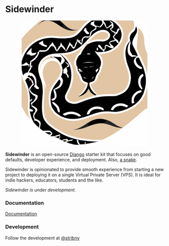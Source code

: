 # Sidewinder

<p align="center"><img src='docs/sidewinder.png'/></p>

**Sidewinder** is an open-source [Django](https://www.djangoproject.com/) starter kit that focuses on good defaults, developer experience, and deployment. Also, [a snake](https://en.wikipedia.org/wiki/Crotalus_cerastes).

Sidewinder is opinionated to provide smooth experience from starting a new project to deploying it on a single Virtual Private Server (VPS). It is ideal for indie hackers, educators, students and the like.

*Sidewinder is under development.*

### Documentation

[Documentation](https://stribny.github.io/sidewinder/)

### Development

Follow the development at [@stribny](https://twitter.com/stribny)